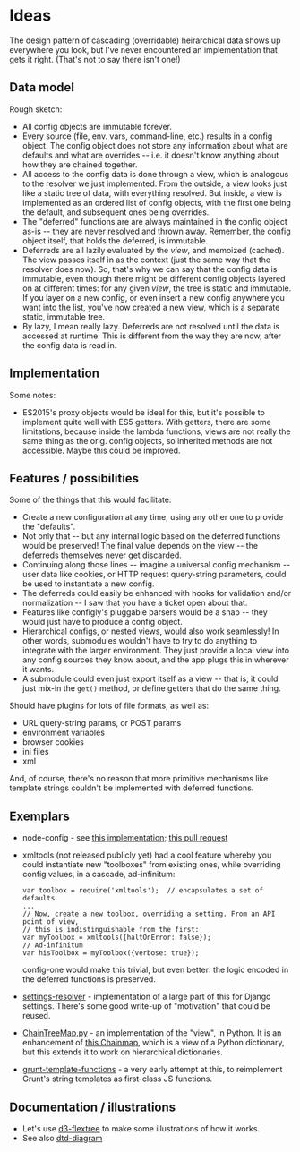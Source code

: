 # Ideas

The design pattern of cascading (overridable) heirarchical data shows up everywhere you look, but I've never encountered an implementation that gets it right. (That's not to say there isn't one!)

## Data model

Rough sketch:

* All config objects are immutable forever.
* Every source (file, env. vars, command-line, etc.) results in a config object. The config object does not store any information about what are defaults and what are overrides -- i.e. it doesn't know anything about how they are chained together.
* All access to the config data is done through a view, which is analogous to the resolver we just implemented. From the outside, a view looks just like a static tree of data, with everything resolved. But inside, a view is implemented as an ordered list of config objects, with the first one being the default, and subsequent ones being overrides.
* The "deferred" functions are are always maintained in the config object as-is -- they are never resolved and thrown away. Remember, the config object itself, that holds the deferred, is immutable.
* Deferreds are all lazily evaluated by the *view*, and memoized (cached). The view passes itself in as the context (just the same way that the resolver does now). So, that's why we can say that the config data is immutable, even though there might be different config objects layered on at different times: for any given *view*, the tree is static and immutable. If you layer on a new config, or even insert a new config anywhere you want into the list, you've now created a new view, which is a separate static, immutable tree.
* By lazy, I mean really lazy. Deferreds are not resolved until the data is accessed at runtime. This is different from the way they are now, after the config data is read in.

## Implementation

Some notes:

* ES2015's proxy objects would be ideal for this, but it's possible to implement quite well with ES5 getters. With getters, there are some limitations, because inside the lambda functions, views are not really the same thing as the orig. config objects, so inherited methods are not accessible. Maybe this could be improved.


## Features / possibilities

Some of the things that this would facilitate:

* Create a new configuration at any time, using any other one to provide the "defaults".
* Not only that -- but any internal logic based on the deferred functions would be preserved! The final value depends on the view -- the deferreds themselves never get discarded.
* Continuing along those lines -- imagine a universal config mechanism -- user data like cookies, or HTTP request query-string parameters, could be used to instantiate a new config.
* The deferreds could easily be enhanced with hooks for validation and/or normalization -- I saw that you have a ticket open about that.
* Features like configly's pluggable parsers would be a snap -- they would just have to produce a config object.
* Hierarchical configs, or nested views, would also work seamlessly! In other words, submodules wouldn't have to try to do anything to integrate with the larger environment. They just provide a local view into any config sources they know about, and the app plugs this in wherever it wants.
* A submodule could even just export itself as a view -- that is, it could just mix-in the `get()` method, or define getters that do the same thing.

Should have plugins for lots of file formats, as well as:

* URL query-string params, or POST params
* environment variables
* browser cookies
* ini files
* xml

And, of course, there's no reason that more primitive mechanisms like template strings couldn't be implemented with deferred functions.


## Exemplars

* node-config - see [this implementation](https://github.com/Klortho/node-config/blob/resolver/defer.js); [this pull request](https://github.com/lorenwest/node-config/pull/318)

* xmltools (not released publicly yet) had a cool feature whereby you could instantiate new "toolboxes" from existing ones, while overriding config values, in a cascade, ad-infinitum:

    ```
    var toolbox = require('xmltools');  // encapsulates a set of defaults
    ...
    // Now, create a new toolbox, overriding a setting. From an API point of view,
    // this is indistinguishable from the first:
    var myToolbox = xmltools({haltOnError: false});
    // Ad-infinitum
    var hisToolbox = myToolbox({verbose: true});
    ```

  config-one would make this trivial, but even better: the logic encoded in the deferred functions is preserved.

* [settings-resolver](https://github.com/Klortho/settings-resolver) - implementation of a large part of this for Django settings. There's some good write-up of "motivation" that could be reused.

* [ChainTreeMap.py](https://github.com/Klortho/chain-tree-map/blob/master/ChainTreeMap.py) - an implementation of the "view", in Python. It is an enhancement of [this Chainmap](http://code.activestate.com/recipes/305268/), which is a view of a Python dictionary, but this extends it to work on hierarchical dictionaries.

* [grunt-template-functions](https://github.com/Klortho/grunt-template-functions) - a very early attempt at this, to reimplement Grunt's string templates as first-class JS functions.


## Documentation / illustrations

* Let's use [d3-flextree](http://klortho.github.io/d3-flextree/index.html) to make some illustrations of how it works.
* See also [dtd-diagram](http://klortho.github.io/dtd-diagram/)



